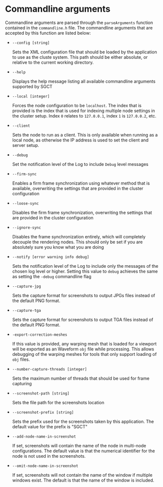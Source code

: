 # Commandline arguments
Commandline arguments are parsed through the `parseArguments` function contained in the `commandline.h` file.  The commandline arguments that are accepted by this function are listed below:

- `--config [string]`

  Sets the XML configuration file that should be loaded by the application to use as the cluste system.  This path should be either absolute, or relative to the current working directory.

- `--help`

  Displays the help message listing all available commandline arguments supported by SGCT

- `--local [integer]`

  Forces the node configuration to be `localhost`.  The index that is provided is the index that is used for indexing multiple node settings in the cluster setup.  Index `0` relates to `127.0.0.1`, index `1` is `127.0.0.2`, etc.

- `--client`

  Sets the node to run as a client.  This is only available when running as a local node, as otherwise the IP address is used to set the client and server setup.

- `--debug`

  Set the notification level of the Log to include `Debug` level messages

- `--firm-sync`

  Enables a firm frame synchronization using whatever method that is available, overwriting the settings that are provided in the cluster configuration

- `--loose-sync`

  Disables the firm frame synchronization, overwriting the settings that are provided in the cluster configuration

- `--ignore-sync`

  Disables the frame synchronization entirely, which will completely decouple the rendering nodes.  This should only be set if you are absolutely sure you know what you are doing

- `--notify [error warning info debug]`

  Sets the notification level of the Log to include only the messages of the chosen log level or higher.  Setting this value to `debug` achieves the same as setting the `-debug` commandline flag

- `--capture-jpg`

  Sets the capture format for screenshots to output JPGs files instead of the default PNG format.

- `--capture-tga`

  Sets the capture format for screenshots to output TGA files instead of the default PNG format.

- `-export-correction-meshes`

  If this value is provided, any warping mesh that is loaded for a viewport will be exported as an Waveform `obj` file while processing.  This allows debugging of the warping meshes for tools that only support loading of `obj` files.

- `--number-capture-threads [integer]`

  Sets the maximum number of threads that should be used for frame capturing

- `--screenshot-path [string]`

  Sets the file path for the screenshots location

- `--screenshot-prefix [string]`

  Sets the prefix used for the screenshots taken by this application.  The default value for the prefix is "SGCT"

- `--add-node-name-in-screenshot`

  If set, screenshots will contain the name of the node in multi-node configurations.  The default value is that the numerical identifier for the node is not used in the screenshots.

- `--omit-node-name-in-screenshot`

  If set, screenshots will not contain the name of the window if multiple windows exist.  The default is that the name of the window is included.
